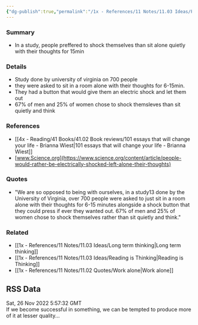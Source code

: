 ```yaml
---
{"dg-publish":true,"permalink":"/1x - References/11 Notes/11.03 Ideas/People would rather get electric shock than sit with their own thoughts/","title":"People would rather get electric shock than sit with their own thoughts","noteIcon":""}
---
```



### Summary
- In a study, people preffered to shock themselves than sit alone quietly with their thoughts for 15min

### Details
- Study done by university of virginia on 700 people
- they were asked to sit in a room alone with their thoughts for 6-15min.
- They had a button that would give them an electric shock and let them out
- 67% of men and 25% of women chose to shock themsleves than sit quietly and think

### References
- [[4x - Reading/41 Books/41.02 Book reviews/101 essays that will change your life - Brianna Wiest\|101 essays that will change your life - Brianna Wiest]]
- [www.Science.org](https://www.science.org/content/article/people-would-rather-be-electrically-shocked-left-alone-their-thoughts)

### Quotes
- "We are so opposed to being with ourselves, in a study13 done by the University of Virginia, over 700 people were asked to just sit in a room alone with their thoughts for 6-15 minutes alongside a shock button that they could press if ever they wanted out. 67% of men and 25% of women chose to shock themselves rather than sit quietly and think."

### Related
- [[1x - References/11 Notes/11.03 Ideas/Long term thinking\|Long term thinking]]
- [[1x - References/11 Notes/11.03 Ideas/Reading is Thinking\|Reading is Thinking]]
- [[1x - References/11 Notes/11.02 Quotes/Work alone\|Work alone]]

## RSS Data
<div class='date'>Sat, 26 Nov 2022 5:57:32 GMT</div>
<div class='description'>If we become successful in something, we can be tempted to produce more of it at lesser quality...</div>
